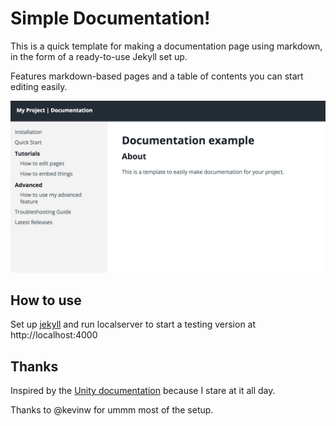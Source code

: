 # Simple Documentation!

This is a quick template for making a documentation page using markdown, in the form of a ready-to-use Jekyll set up. 

Features markdown-based pages and a table of contents you can start editing easily.

![](https://raw.githubusercontent.com/fernandoramallo/documentation-template/master/screenshot.png)

## How to use

Set up [jekyll](https://jekyllrb.com/) and run localserver to start a testing version at http://localhost:4000

## Thanks
Inspired by the [Unity documentation](https://docs.unity3d.com/) because I stare at it all day.

Thanks to @kevinw for ummm most of the setup.
